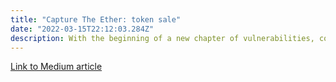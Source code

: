 ```yaml
---
title: "Capture The Ether: token sale"
date: "2022-03-15T22:12:03.284Z"
description: With the beginning of a new chapter of vulnerabilities, comes a new set of backdoors and hacking opportunities 🥳.
---
```


[Link to Medium article](https://systemweakness.com/capture-the-ether-token-sale-fcbc4ecb8a11)
<!-- 
Capture The Ether: token sale
With the beginning of a new chapter of vulnerabilities, comes a new set of backdoors and hacking opportunities 🥳.

The Capture The Ether’s Math section give us the chance to play with numbers and do a little bit of math.

Let’s start by analyzing the first challenge:


At first glance this looks like a very basic token contract in which we can buy and sell with a constant price of 1 ether per token, and… that’s pretty much it.

There are not a lot of require statements that complicate the transactions, neither. Let’s take a look at them:

buy(): requires that we specify the amount of tokens and then does a simple calculation: msg.value == numTokens * PRICE_PER_TOKEN. That means, as the variable PRICE_PER_TOKEN is equal to 1 ether, in order to buy, say, 10 tokens, we need to send 10 ethers and so on.
sell(): requires our balance to be bigger than or equal to the number of tokens we want to sell. balanceOf[msg.sender] >= numTokens.
Our objective? On deployment the contract forces us to send 1 ether (without getting any tokens). In order to complete the challenge we need to leave less than 1 ether in the contract’s balance. That means that we need to sell more tokens than the ones we bought in the first place.

So, as the buy/sell functions look pretty straight forward, let’s think about what else we can do.

For this, we’ll first check a solidity bug/feature that will help us with our challenge: integer overflow.

Disclaimer: integer overflow is an issue if we use any solidity version < 0.8.0. From this version onwards, solidity has built-in overflow protection.

Integer overflow is a situation that emerges when an integer reaches its byte size and we keep adding numbers. E.g. a uint8 can store up to 8 bits: 11111111 = 2^8 — 1 = 255. What happens if we try to do the following calculation?

uint8 num = 255;
uint8 numPlusOne = num + 1;
As there is no more room for another number, the variable numPlusOne will reset back to 0. Adding 2 will result in 1, and so on.

The same thing happens the other way around, in this example:

uint8 num = 0;
uint8 numMinusOne = num — 1;
In this case, as there is no number below 0 in any unsigned integer, the result will go all the way up to 255.

As mentioned above, this problem was solved within solidity starting from version 0.8.0. Before that, the standard method for addressing it was using the Open Zeppelin’s library SafeMath. Which (if applied correctly) checked for overflows before any calculation.

From version 0.8.0 a transaction will revert if an overflow is detected even without the use of external libraries or extra checks.

So, why is it important to understand this if it doesn’t happen anymore? Well, there are still (and will be for quite a while) a lot of live projects that use prior versions of solidity and therefore are prone to these types of errors. So it’s always a good idea to know this stuff.

Going back to the challenge, fortunately, there’s only one option to start: calling buy(), which asks us for a parameter. Maybe we can play a little bit with that.

That parameter is a uint256, which as the name implies, can hold up to 256 bits/32 bytes or 2²⁵⁶-1. That is a huge, 78 digits number:

115792089237316195423570985008687907853269984665640564039457584007913129639935.

From now on we’ll call it MAX_UINT. Sending it as a parameter in buy()means that we should also send that amount of ether. Not possible (at least for me, sorry).

Let’s take a closer look to our require statement, again:

require(msg.value == numTokens * PRICE_PER_TOKEN)

To pass this require statement, the amount of tokens (numTokens) will be multiplied by 1 ether. And remember that the EVM will interpret 1 ether as 10^18 or 1000000000000000000. So what if we try to buy the following amount?

(MAX_UINT / 10^18) + 1= 115792089237316195423570985008687907853269984665640564039458

Multiplying it by 10^18 will result in an overflow of 415992086870360064, a little bit below half an ether. So, sending that amount of wei as the msg.value will pass the require statement and give us a lot of tokens.

After this, the challenge’s balance will be 1.415992086870360064 and we can just sell 1 token to receive 1 ether and complete the challenge.

To summarize, these are the steps to win the challenge:

call the buy() function with 115792089237316195423570985008687907853269984665640564039458 as numTokens and 415992086870360064 wei as msg.value.
call the sell() function with 1 token as parameter.

Awesome! We’ve solved the first math challenge and learnt about integer overflow. On the next article we’ll try with the Token Whale exercise.

2

 -->

